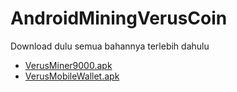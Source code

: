 # AndroidMiningVerusCoin
Download dulu semua bahannya terlebih dahulu
- [VerusMiner9000.apk](https://github.com/shmutalov/VerusMiner9000/releases/tag/v0.0.13)
- [VerusMobileWallet.apk](https://github.com/VerusCoin/Verus-Mobile)
>
